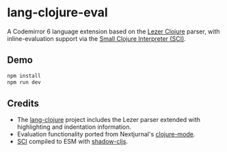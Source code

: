# lang-clojure-eval

A Codemirror 6 language extension based on the [Lezer Clojure](https://github.com/nextjournal/lezer-clojure) parser, with inline-evaluation support via the [Small Clojure Interpreter (SCI)](https://github.com/babashka/sci).

## Demo

```bash
npm install
npm run dev
```

## Credits

- The [lang-clojure](https://github.com/nextjournal/lang-clojure/) project includes the Lezer parser extended with highlighting and indentation information.
- Evaluation functionality ported from Nextjurnal's [clojure-mode](https://github.com/nextjournal/clojure-mode/tree/main).
- [SCI](https://github.com/babashka/sci) compiled to ESM with [shadow-cljs](https://github.com/thheller/shadow-cljs).
